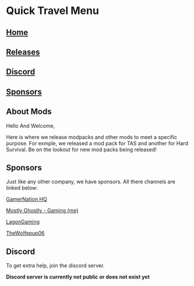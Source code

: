 # Quick Travel Menu

## [Home](https://mostlyghostlygaming.github.io/Mod_Repo/)

## [Releases](https://mostlyghostlygaming.github.io/Mod_Repo/Pages/Releases)

## [Discord](https://mostlyghostlygaming.github.io/Mod_Repo/Pages/Discord)

## [Sponsors](https://mostlyghostlygaming.github.io/Mod_Repo/Pages/Sponsors)

## About Mods

Hello And Welcome, 

Here is where we release modpacks and other mods to meet a specific purpose. For exmple, we released a mod pack for TAS and another for Hard Survival. Be on the lookout for new mod packs being released!

## Sponsors

Just like any other company, we have sponsors. All there channels are linked below:

[GamerNation HQ](https://www.youtube.com/channel/UCYAR8uvGRjiMMB-LSYPkO0Q)

[Mostly Ghostly - Gaming (me)](https://www.youtube.com/MostlyGhostlyGamingOfficial)

[LagonGaming](https://www.youtube.com/LagonGaming)

[TheWolfepup06](https://www.youtube.com/TheWolfepup06)


## Discord

To get extra help, join the discord server.

**Discord server is currently not public or does not exist yet**
